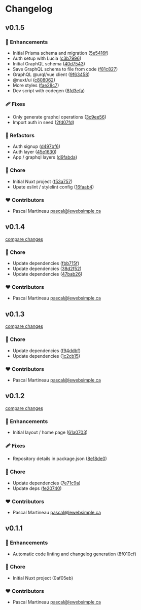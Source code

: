 # Changelog

## v0.1.5


### 🚀 Enhancements

- Initial Prisma schema and migration ([5e5416f](https://github.com/lewebsimple/nuxt-graphql-fullstack/commit/5e5416f))
- Auth setup with Lucia ([c3b7996](https://github.com/lewebsimple/nuxt-graphql-fullstack/commit/c3b7996))
- Initial GraphQL schema ([40d7543](https://github.com/lewebsimple/nuxt-graphql-fullstack/commit/40d7543))
- Save GraphQL schema to file from code ([f81c827](https://github.com/lewebsimple/nuxt-graphql-fullstack/commit/f81c827))
- GraphQL @urql/vue client ([9f63458](https://github.com/lewebsimple/nuxt-graphql-fullstack/commit/9f63458))
- @nuxt/ui ([c808062](https://github.com/lewebsimple/nuxt-graphql-fullstack/commit/c808062))
- More styles ([fae28c7](https://github.com/lewebsimple/nuxt-graphql-fullstack/commit/fae28c7))
- Dev script with codegen ([8fd3efa](https://github.com/lewebsimple/nuxt-graphql-fullstack/commit/8fd3efa))

### 🩹 Fixes

- Only generate graphql operations ([3c9ee56](https://github.com/lewebsimple/nuxt-graphql-fullstack/commit/3c9ee56))
- Import auth in seed ([2fd07fd](https://github.com/lewebsimple/nuxt-graphql-fullstack/commit/2fd07fd))

### 💅 Refactors

- Auth signup ([d497bf6](https://github.com/lewebsimple/nuxt-graphql-fullstack/commit/d497bf6))
- Auth layer ([45e1630](https://github.com/lewebsimple/nuxt-graphql-fullstack/commit/45e1630))
- App / graphql layers ([d9fabda](https://github.com/lewebsimple/nuxt-graphql-fullstack/commit/d9fabda))

### 🏡 Chore

- Initial Nuxt project ([f53a757](https://github.com/lewebsimple/nuxt-graphql-fullstack/commit/f53a757))
- Upate eslint / stylelint config ([16faab4](https://github.com/lewebsimple/nuxt-graphql-fullstack/commit/16faab4))

### ❤️ Contributors

- Pascal Martineau <pascal@lewebsimple.ca>

## v0.1.4

[compare changes](https://github.com/lewebsimple/nuxt-minimal/compare/v0.1.3...v0.1.4)

### 🏡 Chore

- Update dependencies ([fbb715f](https://github.com/lewebsimple/nuxt-minimal/commit/fbb715f))
- Update dependencies ([38d2f52](https://github.com/lewebsimple/nuxt-minimal/commit/38d2f52))
- Update dependencies ([47bab26](https://github.com/lewebsimple/nuxt-minimal/commit/47bab26))

### ❤️ Contributors

- Pascal Martineau <pascal@lewebsimple.ca>

## v0.1.3

[compare changes](https://github.com/lewebsimple/nuxt-minimal/compare/v0.1.2...v0.1.3)

### 🏡 Chore

- Update dependencies ([f94ddbf](https://github.com/lewebsimple/nuxt-minimal/commit/f94ddbf))
- Update dependencies ([1c2cb15](https://github.com/lewebsimple/nuxt-minimal/commit/1c2cb15))

### ❤️ Contributors

- Pascal Martineau <pascal@lewebsimple.ca>

## v0.1.2

[compare changes](https://github.com/lewebsimple/nuxt-minimal/compare/v0.1.1...v0.1.2)

### 🚀 Enhancements

- Initial layout / home page ([61a0703](https://github.com/lewebsimple/nuxt-minimal/commit/61a0703))

### 🩹 Fixes

- Repository details in package.json ([8e18de0](https://github.com/lewebsimple/nuxt-minimal/commit/8e18de0))

### 🏡 Chore

- Update dependencies ([7e71c9a](https://github.com/lewebsimple/nuxt-minimal/commit/7e71c9a))
- Update deps ([fe20740](https://github.com/lewebsimple/nuxt-minimal/commit/fe20740))

### ❤️  Contributors

- Pascal Martineau <pascal@lewebsimple.ca>

## v0.1.1


### 🚀 Enhancements

- Automatic code linting and changelog generation (8f010cf)

### 🏡 Chore

- Initial Nuxt project (0af05eb)

### ❤️  Contributors

- Pascal Martineau <pascal@lewebsimple.ca>

